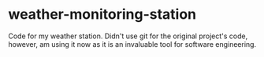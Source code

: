# weather-monitoring-station
Code for my weather station. Didn't use git for the original project's code, however, am using it now as it is an invaluable tool for software engineering.
